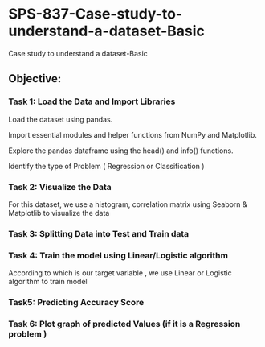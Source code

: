 # SPS-837-Case-study-to-understand-a-dataset-Basic

Case study to understand a dataset-Basic

## Objective:

### Task 1: Load the Data and Import Libraries
Load the dataset using pandas.

Import essential modules and helper functions from NumPy and Matplotlib.

Explore the pandas dataframe using the head() and info() functions.

Identify the type of Problem ( Regression or Classification )

### Task 2: Visualize the Data

For this dataset, we use a histogram, correlation matrix using Seaborn & Matplotlib to visualize the data

### Task 3: Splitting Data into Test and Train data

### Task 4: Train the model using Linear/Logistic algorithm 

According to which is our target variable , we use Linear or Logistic algorithm to train model

### Task5: Predicting  Accuracy Score 

### Task 6: Plot graph of predicted Values (if it is a Regression problem )
